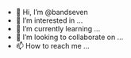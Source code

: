 - 👋 Hi, I’m @bandseven
- 👀 I’m interested in ...
- 🌱 I’m currently learning ...
- 💞️ I’m looking to collaborate on ...
- 📫 How to reach me ...

<!---
bandseven/bandseven is a ✨ special ✨ repository because its `README.md` (this file) appears on your GitHub profile.
You can click the Preview link to take a look at your changes.
--->
